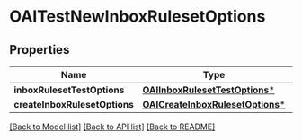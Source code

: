 # OAITestNewInboxRulesetOptions

## Properties
Name | Type | Description | Notes
------------ | ------------- | ------------- | -------------
**inboxRulesetTestOptions** | [**OAIInboxRulesetTestOptions***](OAIInboxRulesetTestOptions) |  | [optional] 
**createInboxRulesetOptions** | [**OAICreateInboxRulesetOptions***](OAICreateInboxRulesetOptions) |  | [optional] 

[[Back to Model list]](../README#documentation-for-models) [[Back to API list]](../README#documentation-for-api-endpoints) [[Back to README]](../README)


